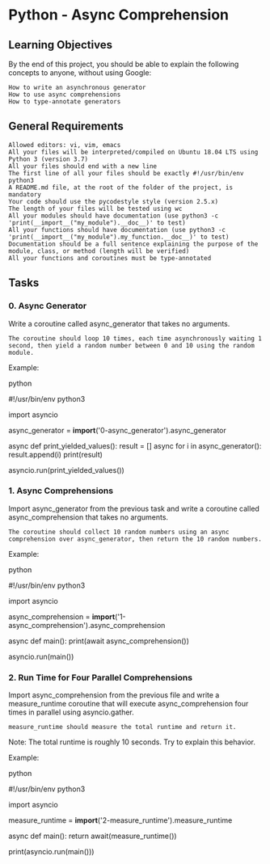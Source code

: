 # Python - Async Comprehension
## Learning Objectives

By the end of this project, you should be able to explain the following concepts to anyone, without using Google:

    How to write an asynchronous generator
    How to use async comprehensions
    How to type-annotate generators

## General Requirements

    Allowed editors: vi, vim, emacs
    All your files will be interpreted/compiled on Ubuntu 18.04 LTS using Python 3 (version 3.7)
    All your files should end with a new line
    The first line of all your files should be exactly #!/usr/bin/env python3
    A README.md file, at the root of the folder of the project, is mandatory
    Your code should use the pycodestyle style (version 2.5.x)
    The length of your files will be tested using wc
    All your modules should have documentation (use python3 -c 'print(__import__("my_module").__doc__)' to test)
    All your functions should have documentation (use python3 -c 'print(__import__("my_module").my_function.__doc__)' to test)
    Documentation should be a full sentence explaining the purpose of the module, class, or method (length will be verified)
    All your functions and coroutines must be type-annotated

## Tasks
### 0. Async Generator

Write a coroutine called async_generator that takes no arguments.

    The coroutine should loop 10 times, each time asynchronously waiting 1 second, then yield a random number between 0 and 10 using the random module.

Example:

python

#!/usr/bin/env python3

import asyncio

async_generator = __import__('0-async_generator').async_generator

async def print_yielded_values():
    result = []
    async for i in async_generator():
        result.append(i)
    print(result)

asyncio.run(print_yielded_values())

### 1. Async Comprehensions

Import async_generator from the previous task and write a coroutine called async_comprehension that takes no arguments.

    The coroutine should collect 10 random numbers using an async comprehension over async_generator, then return the 10 random numbers.

Example:

python

#!/usr/bin/env python3

import asyncio

async_comprehension = __import__('1-async_comprehension').async_comprehension

async def main():
    print(await async_comprehension())

asyncio.run(main())

### 2. Run Time for Four Parallel Comprehensions

Import async_comprehension from the previous file and write a measure_runtime coroutine that will execute async_comprehension four times in parallel using asyncio.gather.

    measure_runtime should measure the total runtime and return it.

Note: The total runtime is roughly 10 seconds. Try to explain this behavior.

Example:

python

#!/usr/bin/env python3

import asyncio

measure_runtime = __import__('2-measure_runtime').measure_runtime

async def main():
    return await(measure_runtime())

print(asyncio.run(main()))
